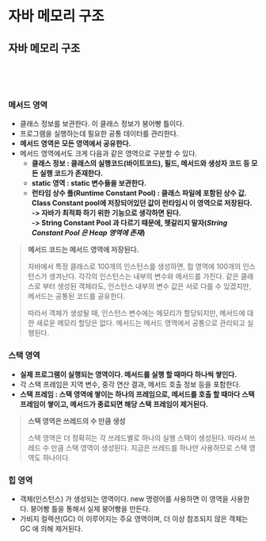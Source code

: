 # 자바 메모리 구조

## 자바 메모리 구조

<figure><img src="../../../../.gitbook/assets/스크린샷 2024-01-29 20.38.08.png" alt=""><figcaption></figcaption></figure>

<figure><img src="../../../../.gitbook/assets/스크린샷 2024-01-29 20.42.31.png" alt=""><figcaption></figcaption></figure>

### 메서드 영역&#x20;

* 클래스 정보를 보관한다. 이 클래스 정보가 붕어빵 틀이다.
* 프로그램을 실행하는데 필요한 공통 데이터를 관리한다.&#x20;
* **메서드 영역은 모든 영역에서 공유한다.**&#x20;
* 메서드 영역에서도 크게 다음과 같은 영역으로 구분할 수 있다.&#x20;
  * **클래스 정보 : 클래스의 실행코드(바이트코드), 필드, 메서드와 생성자 코드 등 모든 실행 코드가 존재한다.**&#x20;
  * **static 영역 : static 변수들을 보관한다.**&#x20;
  * **런타임 상수 풀(Runtime Constant Pool) : 클래스 파일에 포함된 상수 값. Class Constant pool에 저장되어있던 값이 런타임시 이 영역으로 저장된다.**\
    **-> 자바가 최적화 하기 위한 기능으로 생각하면 된다.** \
    **-> String Constant Pool 과 다르기 때문에, 헷갈리지 말자(**_**String Constant Pool 은 Heap 영역에 존재**_**)**

> **메서드 코드는 메서드 영역에 저장된다.**
>
> 자바에서 특정 클래스로 100개의 인스턴스를 생성하면, 힙 영역에 100개의 인스턴스가 생겨난다. 각각의 인스턴스는 내부의 변수와 메서드를 가진다. 같은 클래스로 부터 생성된 객체라도, 인스턴스 내부의 변수 값은 서로 다를 수 있겠지만, 메서드는 공통된 코드를 공유한다.&#x20;
>
> 따라서 객체가 생성될 때, 인스턴스 변수에는 메모리가 할당되지만, 메서드에 대한 새로운 메모리 할당은 없다. 메서드는 메서드 영역에서 공통으로 관리되고 실행된다.&#x20;

### 스택 영역&#x20;

* **실제 프로그램이 실행되는 영역이다. 메서드를 실행 할 때마다 하나씩 쌓인다.**&#x20;
* 각 스택 프레임은 지역 변수, 중각 연산 결과, 메서드 호출 정보 등을 포함한다.&#x20;
* **스택 프레임 : 스택 영역에 쌓이는 하나의 프레임으로, 메서드를 호출 할 때마다 스택 프레임이 쌓이고, 메서드가 종료되면 해당 스택 프레임이 제거된다.**&#x20;

> **스택 영역은 쓰레드의 수 만큼 생성**&#x20;
>
> 스택 영역은 더 정확히는 각 쓰레드별로 하나의 실행 스택이 생성된다. 따라서 쓰레드 수 만큼 스택 영역이 생성된다. 지금은 쓰레드를 하나만 사용하므로 스택 영역도 하나이다.&#x20;

### 힙 영역&#x20;

* 객체(인스턴스) 가 생성되는 영역이다. new 명령어를 사용하면 이 영역을 사용한다. 붕어빵 틀을 통해서 실제 붕어빵을 만든다.&#x20;
* 가비지 컬렉션(GC) 이 이루어지는 주요 영역이며, 더 이상 참조되지 않은 객체는 GC 에 의해 제거된다.&#x20;
